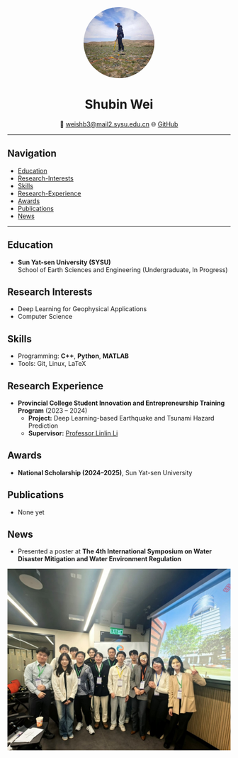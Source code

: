 <p align="center">
  <img src="avatar.jpg" alt="Shubin Wei" width="160" style="border-radius:50%;">
</p>

<h1 align="center">Shubin Wei</h1>

<p align="center">
📧 <a href="mailto:weishb3@mail2.sysu.edu.cn">weishb3@mail2.sysu.edu.cn</a>  
🌐 <a href="https://github.com/Wei-Shubin">GitHub</a>
</p>

---

## Navigation
- [Education](#education)
- [Research-Interests](#research-interests)
- [Skills](#skills)
- [Research-Experience](#research-experience)
- [Awards](#awards)
- [Publications](#publications)
- [News](#News)

---

## Education
- **Sun Yat-sen University (SYSU)**  
  School of Earth Sciences and Engineering (Undergraduate, In Progress)
  
## Research Interests
- Deep Learning for Geophysical Applications  
- Computer Science 

## Skills
- Programming: **C++**, **Python**, **MATLAB**  
- Tools: Git, Linux, LaTeX  

## Research Experience
- **Provincial College Student Innovation and Entrepreneurship Training Program** (2023 – 2024)  
  - **Project:** Deep Learning-based Earthquake and Tsunami Hazard Prediction  
  - **Supervisor:** [Professor Linlin Li](https://gs.sysu.edu.cn/teacher/LiLinlin)

## Awards
- **National Scholarship (2024–2025)**, Sun Yat-sen University

## Publications
- None yet

## News
- Presented a poster at **The 4th International Symposium on Water Disaster Mitigation and Water Environment Regulation**
<p align="center">
  <img src="WDWE2024.jpg" alt="Poster Presentation" width="600">
</p>

